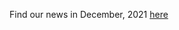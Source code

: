 Find our news in December, 2021 [here](https://drive.google.com/file/d/1New5ReCX6_OXTUEhOp0tLA-hDuTsP0GF/view?usp=drive_link)
